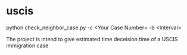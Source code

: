 # uscis

python check_neighbor_case.py -c \<Your Case Number\> -b \<Interval\>

The project is intend to give estimated time deceision time of a USCIS immigration case

